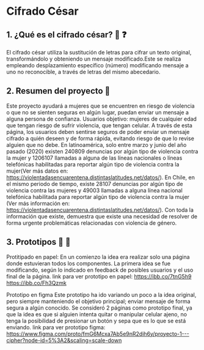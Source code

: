 # Cifrado César


## 1. ¿Qué es el cifrado césar? :speech_balloon: :question:

El cifrado césar utiliza la sustitución de letras para cifrar un texto original, transformándolo y obteniendo un mensaje modificado.Este se realiza empleando desplazamiento específico (número) modificando mensaje a uno no reconocible, a través de letras del mismo abecedario. 

## 2. Resumen del proyecto :closed_lock_with_key:
Este proyecto ayudará a mujeres que se encuentren en riesgo de violencia o que no se sienten seguras en algún lugar, puedan enviar un mensaje a alguna persona de confianza.
Usuarios objetivo: mujeres de cualquier edad que tengan riesgo de sufrir violencia, que tengan celular.
A través de esta página, los usuarios deben sentirse seguros de poder enviar un mensaje cifrado a quién deseen y de forma rápida, evitando riesgo de que lo revise alguien que no debe.
En latinoamérica, solo entre marzo y junio del año pasado (2020) existen 240809 denuncias por algún tipo de violencia contra la mujer y 1206107 llamadas a alguna de las líneas nacionales o líneas telefónicas habilitadas para reportar algún tipo de violencia contra la mujer(Ver más datos en: https://violentadasencuarentena.distintaslatitudes.net/datos/). 
En Chile, en el mismo periodo de tiempo, existe 28107 denuncias por algún tipo de violencia contra las mujeres y 49003 llamadas a alguna línea nacional telefónica habilitada para reportar algún tipo de violencia contra la mujer (Ver más información en: https://violentadasencuarentena.distintaslatitudes.net/datos/).
Con toda la información que existe, demuestra que existe una necesidad de resolver de forma urgente problemáticas relacionadas con violencia de género.

## 3. Prototipos :page_facing_up: :calling:

Protitipado en papel:
En un comienzo la idea era realizar solo una página donde estuvieran todos los componentes.
La primera idea se fue modificando, según lo indicado en feedback de posibles usuarios y el uso final de la página.
link para ver prototipo en papel:
https://ibb.co/7tnG5h9
https://ibb.co/Fh3Qzmk

Prototipo en figma
Este prototipo ha ido variando un poco a la idea original, pero siempre manteniendo el objetivo principal; enviar mensaje de forma segura a algún conocido.
Se consideró 2 páginas como prototipo final, ya que la idea es que si alguien intenta quitar o manipular celular ajeno, no tenga la posibilidad de presionar un botón y sepa que es lo que se está enviando.
link para ver prototipo figma:
https://www.figma.com/proto/fmG6Mcxa7Ab5e9nR2dih6y/proyecto-1---cipher?node-id=5%3A2&scaling=scale-down

